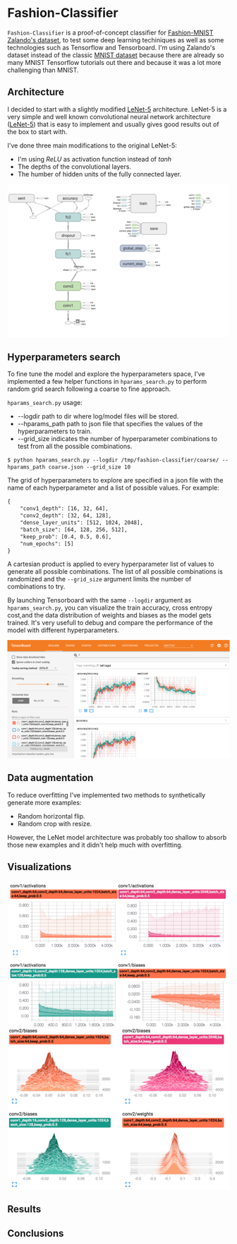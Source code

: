 # Fashion-Classifier

`Fashion-Classifier` is a proof-of-concept classifier for [Fashion-MNIST Zalando's dataset](https://github.com/zalandoresearch/fashion-mnist), to test some deep learning techiniques as well as some technologies such as Tensorflow and Tensorboard. I'm using Zalando's dataset instead of the classic [MNIST dataset](http://yann.lecun.com/exdb/mnist/) because there are already so many MNIST Tensorflow tutorials out there and because it was a lot more challenging than MNIST.

## Architecture
I decided to start with a slightly modified [LeNet-5](http://yann.lecun.com/exdb/lenet/) architecture. LeNet-5 is a very simple and well known convolutional neural network architecture ([LeNet-5](http://yann.lecun.com/exdb/lenet/)) that is easy to implement and usually gives good results out of the box to start with. 

I've done three main modifications to the original LeNet-5: 

* I'm using _ReLU_ as activation function instead of _tanh_ 
* The depths of the convolutional layers.
* The humber of hidden units of the fully connected layer.

![](doc/img/cnn_architecture.png)

## Hyperparameters search

To fine tune the model and explore the hyperparameters space, I've implemented a few helper functions in `hparams_search.py` to perform random grid search following a coarse to fine approach.

`hparams_search.py` usage:
* --logdir path to dir where log/model files will be stored.
* --hparams_path path to json file that specifies the values of the hyperparameters to train.
* --grid_size indicates the number of hyperparameter combinations to test from all the possible combinations.

```
$ python hparams_search.py --logdir /tmp/fashion-classifier/coarse/ --hparams_path coarse.json --grid_size 10
```

The grid of hyperparameters to explore are specified in a json file with the name of each hyperparameter and a list of possible values. For example:

```
{
    "conv1_depth": [16, 32, 64],
    "conv2_depth": [32, 64, 128],
    "dense_layer_units": [512, 1024, 2048],
    "batch_size": [64, 128, 256, 512],
    "keep_prob": [0.4, 0.5, 0.6],
    "num_epochs": [5]
}
```

A cartesian product is applied to every hyperparameter list of values to generate all possible combinations. The list of all possible combinations is randomized and the `--grid_size` argument limits the number of combinations to try.

By launching Tensorboard with the same `--logdir` argument as `hparams_search.py`, you can visualize the train accuracy, cross entropy cost,and the data distribution of weights and biases as the model gets trained. It's very usefull to debug and compare the performance of the model with different hyperparameters.

![](doc/img/Tensorboard.png)

## Data augmentation
To reduce overfitting I've implemented two methods to synthetically generate more examples:

* Random horizontal flip.
* Random crop with resize.

However, the LeNet model architecture was probably too shallow to absorb those new examples and it didn't help much with overfitting.

## Visualizations

<img src="doc/img/distributions_dataviz.png" alt="Distributions data visualization" style="width: 700px;" />
<img src="doc/img/histograms_dataviz.png" alt="Histograms data visualization" style="width: 800px;" />

## Results

## Conclusions